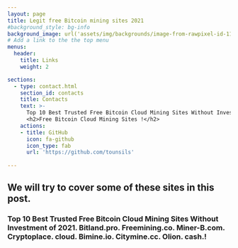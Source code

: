 ```yaml
---
layout: page
title: Legit free Bitcoin mining sites 2021
#background_style: bg-info
background_image: url('assets/img/backgrounds/image-from-rawpixel-id-1199650-jpeg.jpg')
# Add a link to the the top menu
menus:
  header:
    title: Links
    weight: 2

sections:
  - type: contact.html
    section_id: contacts
    title: Contacts
    text: >-
      Top 10 Best Trusted Free Bitcoin Cloud Mining Sites Without Investment of 2021.
      <h2>Free Bitcoin Cloud Mining Sites !</h2>
    actions:
    - title: GitHub
      icon: fa-github
      icon_type: fab
      url: 'https://github.com/tounsils'
      
---
```

<h2>We will try to cover some of these sites in this post.</h2>
    <h3>        Top 10 Best Trusted Free Bitcoin Cloud Mining Sites Without Investment of 2021.
            Bitland.pro.
            Freemining.co.
            Miner-B.com.
            Cryptoplace. cloud.
            Bimine.io.
            Citymine.cc.
            Olion. cash.!</h3>